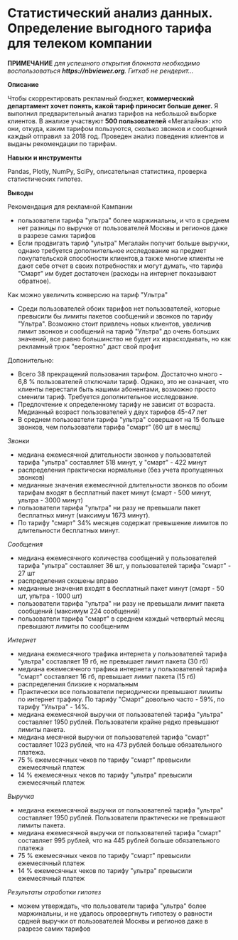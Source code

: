 
# Статистический анализ данных. Определение выгодного тарифа для телеком компании

__ПРИМЕЧАНИЕ__ _для успешного открытия блокнота необходимо воспользоваться __https://nbviewer.org__. Гитхаб не рендерит..._

__Описание__ 

Чтобы скорректировать рекламный бюджет, **коммерческий департамент хочет понять, какой тариф приносит больше денег.** Я выполнил предварительный анализ тарифов на небольшой выборке клиентов. 
В анализе участвуют **500 пользователей** «Мегалайна»: кто они, откуда, каким тарифом пользуются, сколько звонков и сообщений каждый отправил за 2018 год. 
Проведен анализ поведения клиентов и выданы рекомендации по тарифам.

__Навыки и инструменты__ 

Pandas, Plotly, NumPy, SciPy, описательная статистика, проверка статистических гипотез.

__Выводы__

Рекомендация для рекламной Кампании
- пользователи тарифа "ультра" более маржинальны, и что в среднем нет разницы по выручке от пользователей Москвы и регионов даже в разрезе самих тарифов
- Если продвигать тариф "ультра" Мегалайн получит больше выручки, однако требуется дополнительное исследование на предмет покупательской способности клиентов,а также многие клиенты не дают себе отчет в своих потребностях и могут думать, что тарифа "Смарт" им будет достаточен (расходы на интернет показывают обратное).

Как можно увеличить конверсию на тариф "Ультра"
- Среди пользователей обоих тарифов нет пользователей, которые превысили бы лимиты пакетов сообщений и звонков по тарифу "Ультра". Возможно стоит привлечь новых клиентов, увеличив лимит звонков и сообщений на тариф "Ультра" до очень больших значений, все равно большинство не будет их израсходывать, но как рекламный трюк "вероятно" даст свой профит


Допонительно:
- Всего 38 прекращений пользования тарифом. Достаточно много - 6,8 % пользователей отключали тариф. Однако, это не означает, что клиенты перестали быть нашими абонентами, возможно просто сменили тариф. Требуется дополнительное исследование.
- Предпочтение к определенному тарифу не зависит от возраста. Медианный возраст пользователей у двух тарифов 45-47 лет
- В среднем пользователи тарифа "ультра" совершают на 15 больше звонков, чем пользователи тарифа "смарт" (60 шт в месяц)

_Звонки_
- медиана ежемесячной длительности звонков у пользователей тарифа "ультра" составляет 518 минут, у "смарт" - 422 минут
- распределения практически нормальные (без учета пропущенных звонков)
- медианные значения ежемесячной длительности звонков по обоим тарифам входят в бесплатный пакет минут (смарт - 500 минут, ультра - 3000 минут)
- пользователи тарифа "ультра" ни разу не превышали пакет бесплатных минут (максимум 1673 минут).
- По тарифу "смарт" 34% месяцев содержат превышение лимитов по длительности бесплатных минут.

_Сообщения_
- медиана ежемесячного количества сообщений у пользователей тарифа "ультра" составляет 36 шт, у пользователей тарифа "смарт" - 27 шт
- распределения скошены вправо
- медианные значения входят в бесплатный пакет минут (смарт - 50 шт, ультра - 1000 шт)
- пользователи тарифа "ультра" ни разу не превышали лимит пакета сообщений (максимум 224 сообщений)
- пользователи тарифа "смарт" в среднем каждый четвертый месяц превышают лимиты по сообщениям 

_Интернет_
- медиана ежемесячного трафика интернета у пользователей тарифа "ультра" составляет 19 гб, не превышает лимит пакета (30 гб)
- медиана ежемесячного трафика интернета у пользователей тарифа "смарт" составляет 16 гб, превышает лимит пакета (15 гб)
- распределения близкие к нормальным
- Практически все пользователи периодически превышают лимиты по интернет трафику. По тарифу "Смарт" довольно часто - 59%, по тарифу "Ультра" - 14%.
- медиана ежемесячной выручки от пользователей тарифа "ультра" составляет 1950 рублей. Пользователи крайне редко превышают лимиты пакета.
- медиана месячной выручки от пользователей тарифа "смарт" составляет 1023 рублей, что на 473 рублей больше обязательного платежа.
- 75 % ежемесячных чеков по тарифу "смарт" превысили ежемесячный платеж
- 14 % ежемесячных чеков по тарифу "ультра" превысили ежемесячный платеж


_Выручка_
- медиана ежемесячной выручки от пользователей тарифа "ультра" составляет 1950 рублей. Пользователи практически не превышают лимиты пакета.
- медиана ежемесячной выручки от пользователей тарифа "смарт" составляет 995 рублей, что на 445 рублей больше обязательного платежа
- 75 % ежемесячных чеков по тарифу "смарт" превысили ежемесячный платеж
- 14 % ежемесячных чеков по тарифу "ультра" превысили ежемесячный платеж

_Результаты отработки гипотез_
- можем утверждать, что пользователи тарифа "ультра" более маржинальны, и не удалось опровергнуть гипотезу о равности срдней выручки от пользователей Москвы и регионов даже в разрезе самих тарифов




